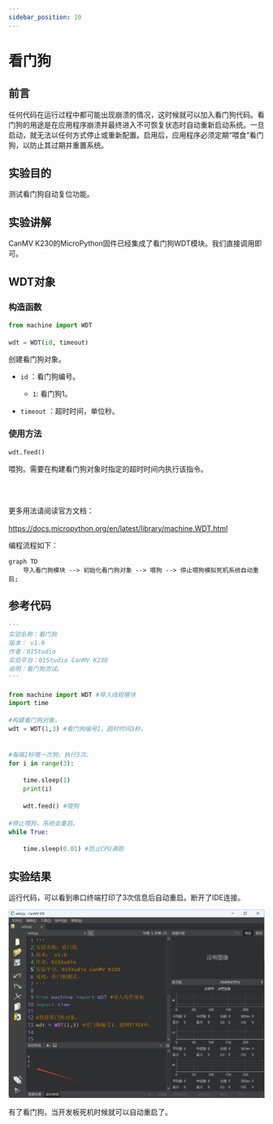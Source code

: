 ```yaml
---
sidebar_position: 10
---
```


# 看门狗

## 前言
任何代码在运行过程中都可能出现崩溃的情况，这时候就可以加入看门狗代码。看门狗的用途是在应用程序崩溃并最终进入不可恢复状态时自动重新启动系统。一旦启动，就无法以任何方式停止或重新配置。启用后，应用程序必须定期“喂食”看门狗，以防止其过期并重置系统。

## 实验目的
测试看门狗自动复位功能。

## 实验讲解

CanMV K230的MicroPython固件已经集成了看门狗WDT模块。我们直接调用即可。

## WDT对象

### 构造函数
```python
from machine import WDT

wdt = WDT(id, timeout)
```
创建看门狗对象。

- `id` ：看门狗编号。

    - `1`: 看门狗1。

- `timeout` ：超时时间，单位秒。

### 使用方法

```python
wdt.feed()
```
喂狗。需要在构建看门狗对象时指定的超时时间内执行该指令。

<br></br>

更多用法请阅读官方文档：<br></br>
https://docs.micropython.org/en/latest/library/machine.WDT.html

编程流程如下：

```mermaid
graph TD
    导入看门狗模块 --> 初始化看门狗对象 --> 喂狗 --> 停止喂狗模拟死机系统自动重启;
```

## 参考代码

```python
'''
实验名称：看门狗
版本： v1.0
作者：01Studio
实验平台：01Studio CanMV K230
说明：看门狗测试。
'''

from machine import WDT #导入线程模块
import time

#构建看门狗对象。
wdt = WDT(1,3) #看门狗编号1，超时时间3秒。


#每隔1秒喂一次狗，执行3次。
for i in range(3):

    time.sleep(1)
    print(i)

    wdt.feed() #喂狗

#停止喂狗，系统会重启。
while True:

    time.sleep(0.01) #防止CPU满跑

```

## 实验结果

运行代码，可以看到串口终端打印了3次信息后自动重启。断开了IDE连接。

![watchdog](./img/watchdog/watchdog1.png)

有了看门狗，当开发板死机时候就可以自动重启了。